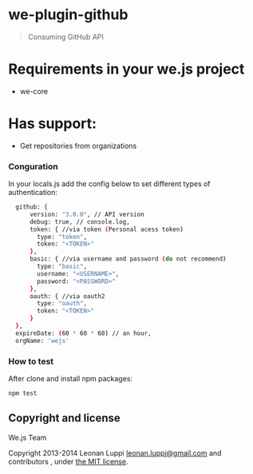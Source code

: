 # we-plugin-github

> Consuming GitHub API

# Requirements in your we.js project

- we-core

# Has support:
- Get repositories from organizations


### Conguration
In your locals.js add the config below to set different types of authentication:

```sh
  github: {
      version: "3.0.0", // API version
      debug: true, // console.log,
      token: { //via token (Personal acess token)
        type: "token",
        token: "<TOKEN>"
      },
      basic: { //via username and password (do not recommend)
        type: "basic",
        username: "<USERNAME>",
        password: "<PASSWORD>"
      },
      oauth: { //via oauth2
        type: "oauth",
        token: "<TOKEN>"
      }
  },
  expireDate: (60 * 60 * 60) // an hour,
  orgName: 'wejs'  
```

### How to test

After clone and install npm packages:

```sh
npm test
```

## Copyright and license

We.js Team

Copyright 2013-2014 Leonan Luppi <leonan.luppi@gmail.com> and contributors , under [the MIT license](LICENSE).